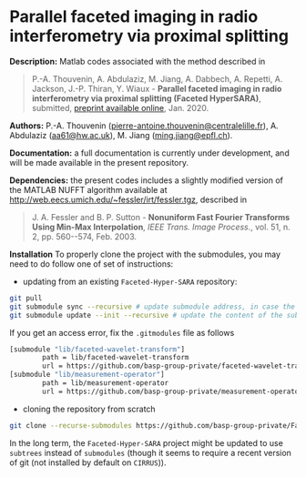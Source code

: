 # Parallel faceted imaging in radio interferometry via proximal splitting

**Description:** Matlab codes associated with the method described in 

>P.-A. Thouvenin, A. Abdulaziz, M. Jiang, A. Dabbech, A. Repetti, A. Jackson, J.-P. Thiran, Y. Wiaux -
<strong>Parallel faceted imaging in radio interferometry via proximal splitting (Faceted HyperSARA)</strong>, submitted, <a href="https://researchportal.hw.ac.uk/en/publications/parallel-faceted-imaging-in-radio-interferometry-via-proximal-spl">preprint available online</a>, Jan. 2020.  

**Authors:** P.-A. Thouvenin (pierre-antoine.thouvenin@centralelille.fr), A. Abdulaziz (aa61@hw.ac.uk), M. Jiang (ming.jiang@epfl.ch).

**Documentation:** a full documentation is currently under development, and will be made available in the present repository.

**Dependencies:** the present codes includes a slightly modified version of the MATLAB NUFFT algorithm available at http://web.eecs.umich.edu/~fessler/irt/fessler.tgz, described in

> J. A. Fessler and B. P. Sutton - 
<strong>Nonuniform Fast Fourier Transforms Using Min-Max Interpolation</strong>, <em>IEEE Trans. Image Process.</em>, vol. 51, n. 2, pp. 560--574, Feb. 2003.

**Installation** To properly clone the project with the submodules, you may need to do follow one of set of instructions:

- updating from an existing `Faceted-Hyper-SARA` repository:

```bash
git pull
git submodule sync --recursive # update submodule address, in case the url has changed
git submodule update --init --recursive # update the content of the submodules
```

If you get an access error, fix the `.gitmodules` file as follows

```bash
[submodule "lib/faceted-wavelet-transform"]
        path = lib/faceted-wavelet-transform
        url = https://github.com/basp-group-private/faceted-wavelet-transform.git
[submodule "lib/measurement-operator"]
        path = lib/measurement-operator
        url = https://github.com/basp-group-private/measurement-operator.git
```

- cloning the repository from scratch

```bash
git clone --recurse-submodules https://github.com/basp-group-private/Faceted-Hyper-SARA.git
```

In the long term, the `Faceted-Hyper-SARA` project might be updated to use `subtrees` instead of `submodules` (though it seems to require a recent version of git (not installed by default on `CIRRUS`)).
